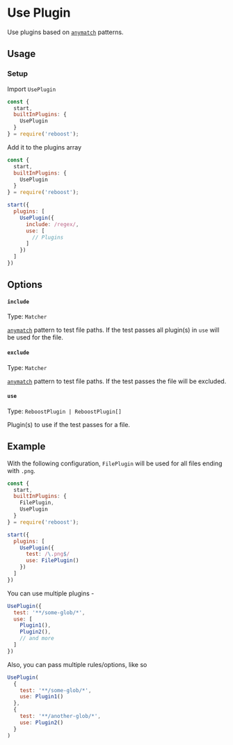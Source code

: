 # Use Plugin
Use plugins based on [`anymatch`](https://www.npmjs.com/package/anymatch) patterns.

## Usage
### Setup
Import `UsePlugin`
```js
const {
  start,
  builtInPlugins: {
    UsePlugin
  }
} = require('reboost');
```
Add it to the plugins array
```js
const {
  start,
  builtInPlugins: {
    UsePlugin
  }
} = require('reboost');

start({
  plugins: [
    UsePlugin({
      include: /regex/,
      use: [
        // Plugins
      ]
    })
  ]
})
```

## Options
#### `include`
Type: `Matcher`

[`anymatch`](https://www.npmjs.com/package/anymatch) pattern to test file paths.
If the test passes all plugin(s) in `use` will be used for the file.

#### `exclude`
Type: `Matcher`

[`anymatch`](https://www.npmjs.com/package/anymatch) pattern to test file paths.
If the test passes the file will be excluded.

#### `use`
Type: `ReboostPlugin | ReboostPlugin[]`

Plugin(s) to use if the test passes for a file.


## Example
With the following configuration, `FilePlugin` will be used for all files ending with `.png`.

```js
const {
  start,
  builtInPlugins: {
    FilePlugin,
    UsePlugin
  }
} = require('reboost');

start({
  plugins: [
    UsePlugin({
      test: /\.png$/
      use: FilePlugin()
    })
  ]
})
```

You can use multiple plugins -
```js
UsePlugin({
  test: '**/some-glob/*',
  use: [
    Plugin1(),
    Plugin2(),
    // and more
  ]
})
```

Also, you can pass multiple rules/options, like so
```js
UsePlugin(
  {
    test: '**/some-glob/*',
    use: Plugin1()
  },
  {
    test: '**/another-glob/*',
    use: Plugin2()
  }
)
```
